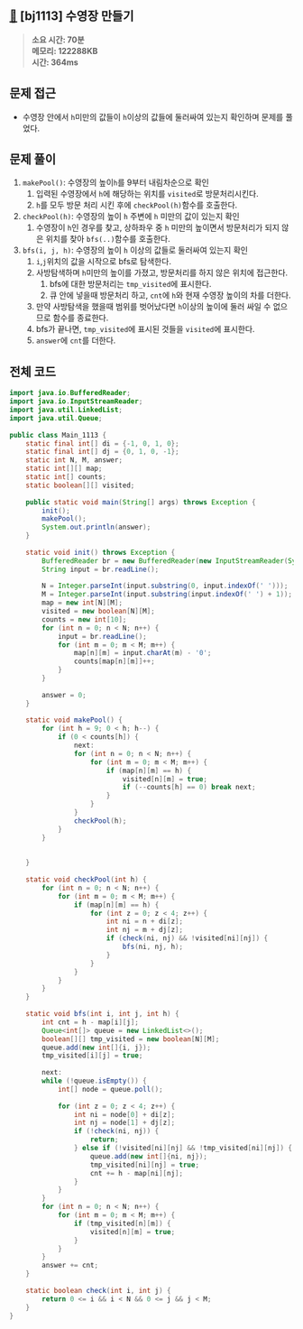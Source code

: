 ## [🌊](https://www.acmicpc.net/problem/1113) [bj1113] 수영장 만들기

> **소요 시간: 70분<br>
> 메모리: 122288KB<br>
> 시간: 364ms**

## 문제 접근
- 수영장 안에서 `h`미만의 값들이 `h`이상의 값들에 둘러싸여 있는지 확인하며 문제를 풀었다.
## 문제 풀이
1. `makePool()`: 수영장의 높이`h`를 9부터 내림차순으로 확인
	1. 입력된 수영장에서 `h`에 해당하는 위치를 `visited`로 방문처리시킨다. 
	2. `h`를 모두 방문 처리 시킨 후에 `checkPool(h)`함수를 호출한다.
2. `checkPool(h)`: 수영장의 높이 `h` 주변에 `h` 미만의 값이 있는지 확인
	1. 수영장이 `h`인 경우를 찾고, 상하좌우 중 `h` 미만의 높이면서 방문처리가 되지 않은 위치를 찾아 `bfs(..)`함수를 호출한다.
3. `bfs(i, j, h)`: 수영장의 높이 `h` 이상의 값들로 둘러싸여 있는지 확인
	1. `i`,`j`위치의 값을 시작으로 bfs로 탐색한다. 
	2. 사방탐색하며 `h`미만의 높이를 가졌고, 방문처리를 하지 않은 위치에 접근한다.
		1. bfs에 대한 방문처리는 `tmp_visited`에 표시한다.
		2. 큐 안에 넣을때 방문처리 하고, `cnt`에 `h`와 현재 수영장 높이의 차를 더한다.
	3. 만약 사방탐색을 했을때 범위를 벗어났다면 `h`이상의 높이에 둘러 싸일 수 없으므로 함수를 종료한다. 
	4. bfs가 끝나면, `tmp_visited`에 표시된 것들을 `visited`에 표시한다.
	5. `answer`에 `cnt`를 더한다.

## 전체 코드
```java
import java.io.BufferedReader;  
import java.io.InputStreamReader;  
import java.util.LinkedList;  
import java.util.Queue;  
  
public class Main_1113 {  
    static final int[] di = {-1, 0, 1, 0};  
    static final int[] dj = {0, 1, 0, -1};  
    static int N, M, answer;  
    static int[][] map;  
    static int[] counts;  
    static boolean[][] visited;  
  
    public static void main(String[] args) throws Exception {  
        init();  
        makePool();  
        System.out.println(answer);  
    }  
  
    static void init() throws Exception {  
        BufferedReader br = new BufferedReader(new InputStreamReader(System.in));  
        String input = br.readLine();  
  
        N = Integer.parseInt(input.substring(0, input.indexOf(' ')));  
        M = Integer.parseInt(input.substring(input.indexOf(' ') + 1));  
        map = new int[N][M];  
        visited = new boolean[N][M];  
        counts = new int[10];  
        for (int n = 0; n < N; n++) {  
            input = br.readLine();  
            for (int m = 0; m < M; m++) {  
                map[n][m] = input.charAt(m) - '0';  
                counts[map[n][m]]++;  
            }  
        }  
  
        answer = 0;  
    }  
  
    static void makePool() {  
        for (int h = 9; 0 < h; h--) {  
            if (0 < counts[h]) {  
                next:  
                for (int n = 0; n < N; n++) {  
                    for (int m = 0; m < M; m++) {  
                        if (map[n][m] == h) {  
                            visited[n][m] = true;  
                            if (--counts[h] == 0) break next;  
                        }  
                    }  
                }  
                checkPool(h);  
            }  
        }  
  
  
    }  
  
    static void checkPool(int h) {  
        for (int n = 0; n < N; n++) {  
            for (int m = 0; m < M; m++) {  
                if (map[n][m] == h) {  
                    for (int z = 0; z < 4; z++) {  
                        int ni = n + di[z];  
                        int nj = m + dj[z];  
                        if (check(ni, nj) && !visited[ni][nj]) {  
                            bfs(ni, nj, h);  
                        }  
                    }  
                }  
            }  
        }  
    }  
  
    static void bfs(int i, int j, int h) {  
        int cnt = h - map[i][j];  
        Queue<int[]> queue = new LinkedList<>();  
        boolean[][] tmp_visited = new boolean[N][M];  
        queue.add(new int[]{i, j});  
        tmp_visited[i][j] = true;  
  
        next:  
        while (!queue.isEmpty()) {  
            int[] node = queue.poll();  
  
            for (int z = 0; z < 4; z++) {  
                int ni = node[0] + di[z];  
                int nj = node[1] + dj[z];  
                if (!check(ni, nj)) {  
                    return;  
                } else if (!visited[ni][nj] && !tmp_visited[ni][nj]) {  
                    queue.add(new int[]{ni, nj});  
                    tmp_visited[ni][nj] = true;  
                    cnt += h - map[ni][nj];  
                }  
            }  
        }  
        for (int n = 0; n < N; n++) {  
            for (int m = 0; m < M; m++) {  
                if (tmp_visited[n][m]) {  
                    visited[n][m] = true;  
                }  
            }  
        }  
        answer += cnt;  
    }  
  
    static boolean check(int i, int j) {  
        return 0 <= i && i < N && 0 <= j && j < M;  
    }  
}
```
